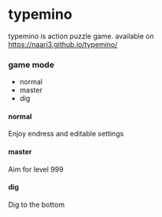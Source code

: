 # typemino

typemino is action puzzle game.
available on https://naari3.github.io/typemino/

### game mode

- normal
- master
- dig

#### normal

Enjoy endress and editable settings

#### master

Aim for level 999

#### dig

Dig to the bottom
